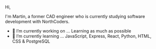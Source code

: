 Hi,

I'm Martin, a former CAD engineer who is currently studying software development with NorthCoders.

- 🔭 I’m currently working on ... Learning as much as possible
- 🌱 I’m currently learning ... JavaScript, Express, React, Python, HTML, CSS & PostgreSQL
